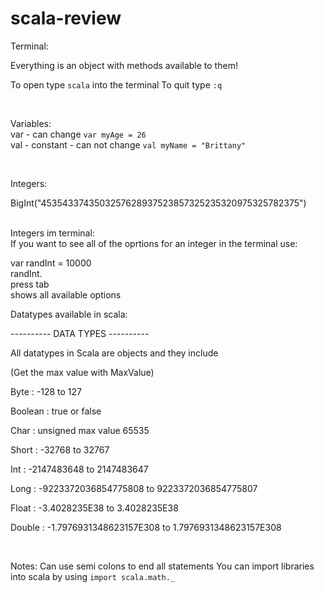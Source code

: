 # scala-review

Terminal:

Everything is an object with methods available to them! 

To open type ```scala``` into the terminal
To quit type ```:q```


<br />

Variables: <br />
var - can change 
    ``` var myAge = 26 ``` <br />
val - constant - can not change
    ``` val myName = "Brittany" ```

<br />


Integers:

BigInt("4535433743503257628937523857325235320975325782375")

<br />
Integers im terminal: <br />
If you want to see all of the oprtions for an integer in the terminal use: 

var randInt = 10000
<br />
randInt. 
<br />
press tab
<br />
shows all available options 
<br />

Datatypes available in scala:

---------- DATA TYPES ----------

All datatypes in Scala are objects and they include

(Get the max value with MaxValue)

Byte : -128 to 127

Boolean : true or false

Char : unsigned max value 65535

Short : -32768 to 32767

Int : -2147483648 to 2147483647

Long : -9223372036854775808 to 9223372036854775807

Float : -3.4028235E38 to 3.4028235E38

Double : -1.7976931348623157E308 to 1.7976931348623157E308

<br />



Notes: 
Can use semi colons to end all statements 
You can import libraries into scala by using ```import scala.math._```


